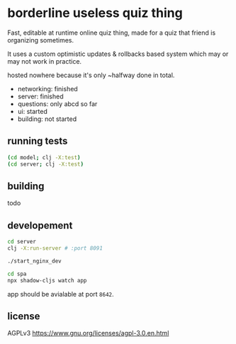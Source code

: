 # borderline useless quiz thing

Fast, editable at runtime online quiz thing, made for a quiz that friend is
organizing sometimes.

It uses a custom optimistic updates & rollbacks based system which may or may
not work in practice. 

hosted nowhere because it's only ~halfway done in total.
* networking: finished
* server: finished
* questions: only abcd so far
* ui: started
* building: not started

## running tests

```bash
(cd model; clj -X:test)
(cd server; clj -X:test)
```

## building 

todo

## developement

```bash
cd server
clj -X:run-server # :port 8091
```

```bash
./start_nginx_dev
```

```bash
cd spa
npx shadow-cljs watch app
```

app should be avialable at port `8642`.

## license

AGPLv3 https://www.gnu.org/licenses/agpl-3.0.en.html

